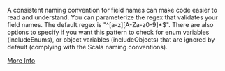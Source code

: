 A consistent naming convention for field names can make code easier to read and understand.
You can parameterize the regex that validates your field names. The default regex is "^[a-z][A-Za-z0-9]*$".
There are also options to specify if you want this pattern to check for enum variables (includeEnums),
or object variables (includeObjects) that are ignored by default (complying with the Scala naming conventions).
 
 [More Info](http://docs.scala-lang.org/style/naming-conventions.html)
 